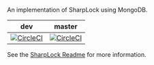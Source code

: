 An implementation of SharpLock using MongoDB.

| dev | master |
| --- | ------ |
| [![CircleCI](https://circleci.com/gh/thegreatco/SharpLock.MongoDB/tree/dev.svg?style=svg)](https://circleci.com/gh/thegreatco/SharpLock.MongoDB/tree/dev) | [![CircleCI](https://circleci.com/gh/thegreatco/SharpLock.MongoDB/tree/master.svg?style=svg)](https://circleci.com/gh/thegreatco/SharpLock.MongoDB/tree/master) |

See the [SharpLock Readme](https://github.com/thegreatco/SharpLock/blob/master/README.md) for more information.